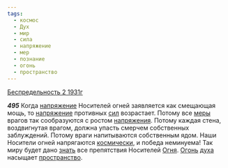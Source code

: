 ```yaml
---
tags:
  - космос
  - Дух
  - мир
  - сила
  - напряжение
  - мер
  - познание
  - огонь
  - пространство
---
```


[Беспредельность 2 1931г](https://127.0.0.1:4002/agni/1931)

___495___
Когда [напряжение](../../../tags/#напряжение) Носителей огней заявляется как смещающая мощь, то [напряжение](../../../tags/#напряжение) противных [сил](../../../tags/#сила) возрастает. Потому все [меры](../../../tags/#[мер](../../../tags/#мер)) врагов так сообразуются с ростом [напряжения](../../../tags/#напряжение). Потому каждая стена, воздвигнутая врагом, должна упасть смерчем собственных заблуждений. Потому враги напитываются собственным ядом. Наши Носители огней напрягаются [космически](../../../tags/#космос), и победа неминуема! Так миру будет дано [знать](../../../tags/#познание) все препятствия Носителей [Огня](../../../tags/#огонь). [Огонь](../../../tags/#огонь) [духа](../../../tags/#Дух) насыщает [пространство](../../../tags/#пространство).   

